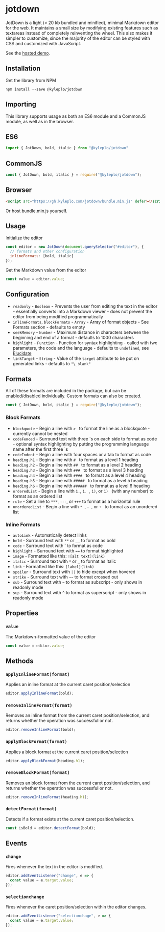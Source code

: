# jotdown

JotDown is a light (< 20 kb bundled and minified), minimal Markdown editor for the web. It maintains a small size by modifying existing features such as textareas instead of completely reinventing the wheel. This also makes it simpler to customize, since the majority of the editor can be styled with CSS and customized with JavaScript.

See the [hosted demo](https://gh.kyleplo.com/jotdown).

## Installation
Get the library from NPM
```
npm install --save @kyleplo/jotdown
```

## Importing
This library supports usage as both an ES6 module and a CommonJS module, as well as in the browser.

## ES6
```js
import { JotDown, bold, italic } from "@kyleplo/jotdown"
```

## CommonJS
```js
const { JotDown, bold, italic } = require("@kyleplo/jotdown");
```

## Browser
```html
<script src="https://gh.kyleplo.com/jotdown/bundle.min.js" defer></script>
```
Or host bundle.min.js yourself.

## Usage
Initialize the editor
```js
const editor = new JotDown(document.querySelector("#editor"), {
  // formats and other configuration
  inlineFormats: [bold, italic]
});
```

Get the Markdown value from the editor
```js
const value = editor.value;
```

## Configuration
- `readonly` - `Boolean` - Prevents the user from editing the text in the editor - essentially converts into a Markdown viewer - does not prevent the editor from being modified programmatically
- `inlineFormats`, `blockFormats` - `Array` - Array of format objects - See Formats section - defaults to empty
- `seekMemory` - `Number` - Maximum distance in characters between the beginning and end of a format - defaults to 1000 characters
- `highlight` - `Function` - Function for syntax highlighting - called with two parameters, the code and the language - defaults to `undefined`, see [Elucidate](https://github.com/kyleplo/elucidate)
- `linkTarget` - `String` - Value of the `target` attribute to be put on generated links - defaults to `"\_blank"`

## Formats
All of these formats are included in the package, but can be enabled/disabled individually. Custom formats can also be created.
```js
const { JotDown, bold, italic } = require("@kyleplo/jotdown");
```

### Block Formats
- `blockquote` - Begin a line with `> ` to format the line as a blockquote - currently cannot be nested
- `codeFenced` - Surround text with three \`s on each side to format as code - optional syntax highlighting by putting the programming language name after the first three \`s
- `codeIndent` - Begin a line with four spaces or a tab to format as code
- `heading.h1` - Begin a line with `# ` to format as a level 1 heading
- `heading.h2` - Begin a line with `## ` to format as a level 2 heading
- `heading.h3` - Begin a line with `### ` to format as a level 3 heading
- `heading.h4` - Begin a line with `#### ` to format as a level 4 heading
- `heading.h5` - Begin a line with `##### ` to format as a level 5 heading
- `heading.h6` - Begin a line with `###### ` to format as a level 6 heading
- `orderedList` - Begin a line with `1.`, `1. `, `1)`, or `1) ` (with any number) to format as an ordered list
- `rule` - Set a line to `***`, `---`, or `+++` to format as a horizontal rule
- `unorderedList` - Begin a line with `* `, `- `, or `+ ` to format as an unordered list

### Inline Formats
- `autoLink` - Automatically detect links
- `bold` - Surround text with `**` or `__` to format as bold
- `code` - Surround text with \` to format as code
- `highlight` - Surround text with `==` to format highlighted
- `image` - Formatted like this: `![alt text](link)`
- `italic` - Surround text with `*` or `_` to format as italic
- `link` - Formatted like this: `[label](link)`
- `spoiler` - Surround text with `||` to hide except when hovered
- `strike` - Surround text with `~~` to format crossed out
- `sub` - Surround text with `~` to format as subscript - only shows in readonly mode
- `sup` - Surround text with `^` to format as superscript - only shows in readonly mode

## Properties
### `value`
The Markdown-formatted value of the editor

```js
const value = editor.value;
```

## Methods
### `applyInlineFormat(format)`
Applies an inline format at the current caret position/selection

```js
editor.applyInlineFormat(bold);
```

### `removeInlineFormat(format)`
Removes an inline format from the current caret position/selection, and returns whether the operation was successful or not.

```js
editor.removeInlineFormat(bold);
```

### `applyBlockFormat(format)`
Applies a block format at the current caret position/selection

```js
editor.applyBlockFormat(heading.h1);
```

### `removeBlockFormat(format)`
Removes an block format from the current caret position/selection, and returns whether the operation was successful or not.

```js
editor.removeInlineFormat(heading.h1);
```

### `detectFormat(format)`
Detects if a format exists at the current caret position/selection.

```js
const isBold = editor.detectFormat(bold);
```

## Events
### `change`
Fires whenever the text in the editor is modified.

```js
editor.addEventListener("change", e => {
  const value = e.target.value;
});
```
### `selectionchange`
Fires whenever the caret position/selection within the editor changes.

```js
editor.addEventListener("selectionchage", e => {
  const value = e.target.value;
});
```